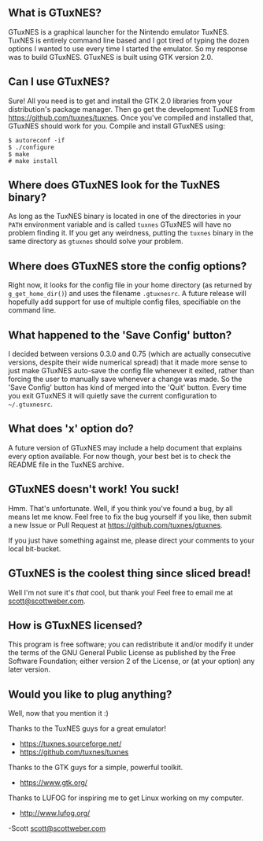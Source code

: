 What is GTuxNES?
----------------
GTuxNES is a graphical launcher for the Nintendo emulator TuxNES.  TuxNES
is entirely command line based and I got tired of typing the dozen options
I wanted to use every time I started the emulator.  So my response was to
build GTuxNES.  GTuxNES is built using GTK version 2.0.


Can I use GTuxNES?
------------------
Sure!  All you need is to get and install the GTK 2.0 libraries from your
distribution's package manager.  Then go get the development TuxNES from
<https://github.com/tuxnes/tuxnes>.  Once you've compiled and installed
that, GTuxNES should work for you.  Compile and install GTuxNES using:

    $ autoreconf -if
    $ ./configure
    $ make
    # make install


Where does GTuxNES look for the TuxNES binary?
----------------------------------------------
As long as the TuxNES binary is located in one of the directories in your
`PATH` environment variable and is called `tuxnes` GTuxNES will have no
problem finding it.  If you get any weirdness, putting the `tuxnes` binary
in the same directory as `gtuxnes` should solve your problem.


Where does GTuxNES store the config options?
--------------------------------------------
Right now, it looks for the config file in your home directory (as returned
by `g_get_home_dir()`) and uses the filename `.gtuxnesrc`.  A future release
will hopefully add support for use of multiple config files, specifiable
on the command line.


What happened to the 'Save Config' button?
------------------------------------------
I decided between versions 0.3.0 and 0.75 (which are actually consecutive
versions, despite their wide numerical spread) that it made more sense to
just make GTuxNES auto-save the config file whenever it exited, rather than
forcing the user to manually save whenever a change was made.  So the 'Save
Config' button has kind of merged into the 'Quit' button.  Every time you
exit GTuxNES it will quietly save the current configuration to
`~/.gtuxnesrc`.


What does 'x' option do?
------------------------
A future version of GTuxNES may include a help document that explains
every option available.  For now though, your best bet is to check the
README file in the TuxNES archive.


GTuxNES doesn't work!  You suck!
--------------------------------
Hmm.  That's unfortunate.  Well, if you think you've found a bug, by all
means let me know.  Feel free to fix the bug yourself if you like, then
submit a new Issue or Pull Request at <https://github.com/tuxnes/gtuxnes>.

If you just have something against me, please direct your comments to
your local bit-bucket.


GTuxNES is the coolest thing since sliced bread!
------------------------------------------------
Well I'm not sure it's *that* cool, but thank you!  Feel free to email me
at <scott@scottweber.com>.


How is GTuxNES licensed?
------------------------
This program is free software; you can redistribute it and/or modify it under
the terms of the GNU General Public License as published by the Free Software
Foundation; either version 2 of the License, or (at your option) any later
version.


Would you like to plug anything?
--------------------------------
Well, now that you mention it :)

Thanks to the TuxNES guys for a great emulator!
- <https://tuxnes.sourceforge.net/>
- <https://github.com/tuxnes/tuxnes>

Thanks to the GTK guys for a simple, powerful toolkit.
- <https://www.gtk.org/>

Thanks to LUFOG for inspiring me to get Linux working on my computer.
- <http://www.lufog.org/>


-Scott <scott@scottweber.com>
